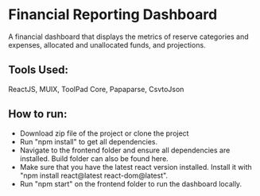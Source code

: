 <h1>Financial Reporting Dashboard</h1>

<p>A financial dashboard that displays the metrics of reserve categories and expenses, allocated and unallocated funds, and projections.</p>

<h2>Tools Used:</h2> 
<p>ReactJS, MUIX, ToolPad Core, Papaparse, CsvtoJson</p> 

<h2>How to run:</h2>
<ul>
<li>Download zip file of the project or clone the project</li>
<li>Run "npm install" to get all dependencies.</li>
<li>Navigate to the frontend folder and ensure all dependencies are installed. Build folder can also be found here.</li>
<li>Make sure that you have the latest react version installed. Install it with "npm install react@latest react-dom@latest".</li>
<li>Run "npm start" on the frontend folder to run the dashboard locally. </li>
</ul>

